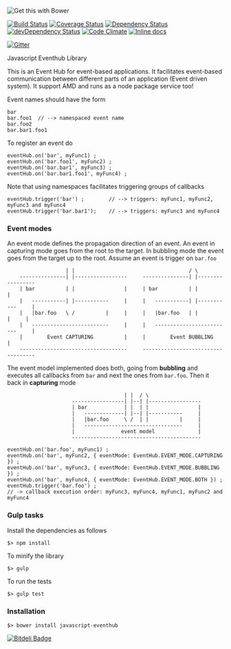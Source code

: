 ![Get this with Bower](https://camo.githubusercontent.com/06c5d22b7908c0c4928071ac314e75c3da29d750/687474703a2f2f62656e7363687761727a2e6769746875622e696f2f626f7765722d6261646765732f62616467654032782e706e67)

[![Build Status][travis-url]][travis-image] [![Coverage Status][coveralls-url]][coveralls-image] [![Dependency Status][depstat-image]][depstat-url] [![devDependency Status][depstat-dev-image]][depstat-dev-url] [![Code Climate](https://codeclimate.com/github/scaljeri/javascript-eventhub/badges/gpa.svg)](https://codeclimate.com/github/scaljeri/javascript-eventhub) [![Inline docs](http://inch-ci.org/github/scaljeri/javascript-eventhub.svg?branch=master)](http://inch-ci.org/github/scaljeri/javascript-eventhub)

[![Gitter](https://badges.gitter.im/Join%20Chat.svg)](https://gitter.im/scaljeri/javascript-eventhub?utm_source=badge&utm_medium=badge&utm_campaign=pr-badge)

Javascript Eventhub Library 

This is an Event Hub for event-based applications. It facilitates event-based communication between different 
parts of an application (Event driven system). It support AMD and runs as a node package service too!
  
Event names should have the form
                                                
    bar
    bar.foo1  // --> namespaced event name
    bar.foo2
    bar.bar1.foo1
    
To register an event do
                                                
    eventHub.on('bar', myFunc1) ;
    eventHub.on('bar.foo1', myFunc2) ;
    eventHub.on('bar.bar1', myFunc3) ;
    eventHub.on('bar.bar1.foo1', myFunc4) ;
    
Note that using namespaces facilitates triggering groups of callbacks
                                                
    eventHub.trigger('bar') ;        // --> triggers: myFunc1, myFunc2, myFunc3 and myFunc4
    eventHub.trigger('bar.bar1');    // --> triggers: myFunc3 and myFunc4
    
### Event modes

An event mode defines the propagation direction of an event. An event in capturing mode  goes from the root to the target. 
In bubbling mode the event goes from the target up to the root. Assume an event is trigger on `bar.foo`
                     
                       | |                                     / \
        ---------------| |-----------------     ---------------| |-----------------
        | bar          | |                |     | bar          | |                |
        |   -----------| |-----------     |     |   -----------| |-----------     |
        |   |bar.foo   \ /          |     |     |   |bar.foo   | |          |     |
        |   -------------------------     |     |   -------------------------     |
        |        Event CAPTURING          |     |        Event BUBBLING           |
        -----------------------------------     -----------------------------------
                     
The event model implemented does both, going from **bubbling** and executes all callbacks from `bar` and next the ones from `bar.foo`.
Then it back in **capturing** mode
                     
                                          | |  / \
                         -----------------| |--| |-----------------
                         | bar            | |  | |                |
                         |   -------------| |--| |-----------     |
                         |   |bar.foo     \ /  | |          |     |
                         |   --------------------------------     |
                         |               event model              |
                         ------------------------------------------
                      
    eventHub.on('bar.foo', myFunc1) ;
    eventHub.on('bar', myFunc2, { eventMode: EventHub.EVENT_MODE.CAPTURING }) ;
    eventHub.on('bar', myFunc3, { eventMode: EventHub.EVENT_MODE.BUBBLING }) ;
    eventHub.on('bar', myFunc4, { eventMode: EventHub.EVENT_MODE.BOTH }) ;
    eventHub.trigger('bar.foo') ; 
    // -> callback execution order: myFunc3, myFunc4, myFunc1, myFunc2 and myFunc4

### Gulp tasks ###

Install the dependencies as follows

    $> npm install

To minify the library

    $> gulp
    
To run the tests

    $> gulp test
    
### Installation ###

    $> bower install javascript-eventhub

[travis-url]: https://travis-ci.org/scaljeri/javascript-eventhub.png
[travis-image]: https://travis-ci.org/scaljeri/javascript-eventhub

[coveralls-url]: https://coveralls.io/repos/scaljeri/javascript-eventhub/badge.svg
[coveralls-image]: https://coveralls.io/r/scaljeri/javascript-eventhub

[depstat-url]: https://david-dm.org/scaljeri/javascript-eventhub
[depstat-image]: https://david-dm.org/scaljeri/javascript-eventhub.svg

[depstat-dev-url]: https://david-dm.org/scaljeri/javascript-eventhub#info=devDependencies
[depstat-dev-image]: https://david-dm.org/scaljeri/javascript-eventhub/dev-status.svg


[![Bitdeli Badge](https://d2weczhvl823v0.cloudfront.net/scaljeri/javascript-eventhub/trend.png)](https://bitdeli.com/free "Bitdeli Badge")

